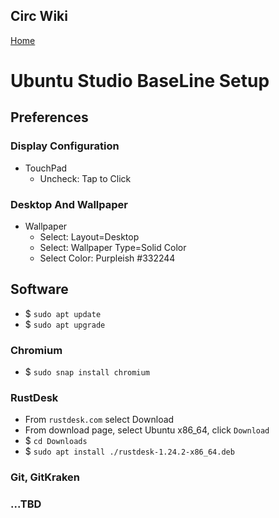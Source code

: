 ## Circ Wiki
[Home](Home)
# Ubuntu Studio BaseLine Setup

## Preferences

### Display Configuration

* TouchPad
  * Uncheck: Tap to Click

### Desktop And Wallpaper

* Wallpaper
  * Select: Layout=Desktop
  * Select: Wallpaper Type=Solid Color
  * Select Color: Purpleish #332244


## Software

* $ `sudo apt update`
* $ `sudo apt upgrade`

### Chromium

* $ `sudo snap install chromium`


### RustDesk

* From `rustdesk.com` select Download
* From download page, select Ubuntu x86_64, click `Download`
* $ `cd Downloads`
* $ `sudo apt install ./rustdesk-1.24.2-x86_64.deb`

### Git, GitKraken

### ...TBD
